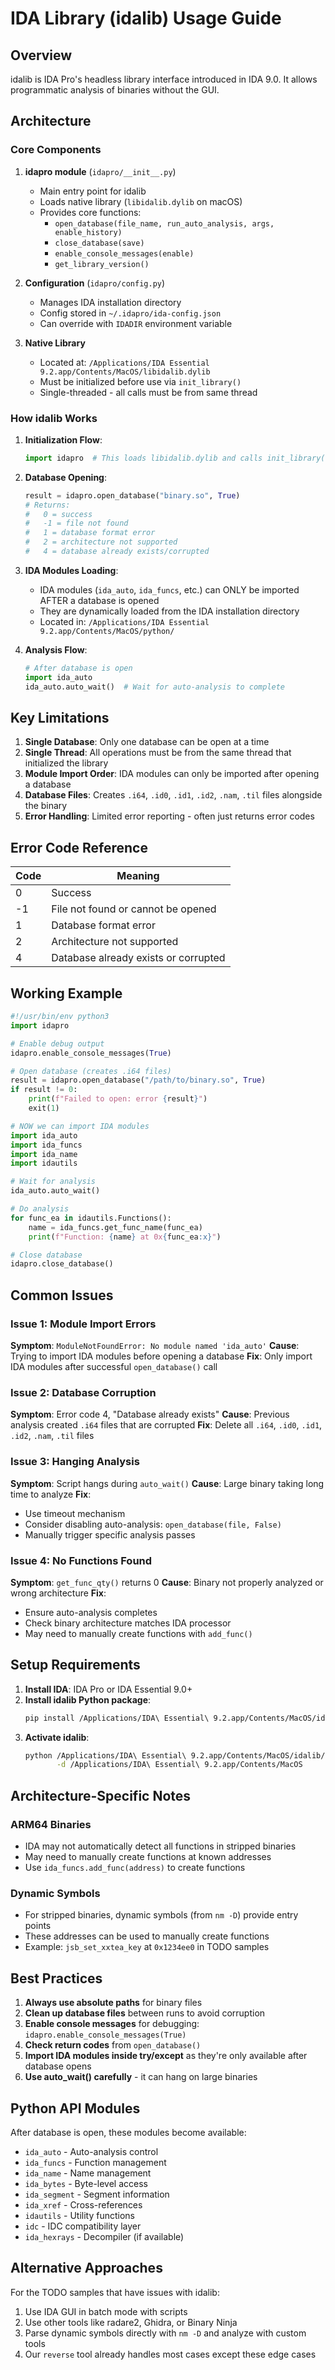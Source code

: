 # IDA Library (idalib) Usage Guide

## Overview

idalib is IDA Pro's headless library interface introduced in IDA 9.0. It allows programmatic analysis of binaries without the GUI.

## Architecture

### Core Components

1. **idapro module** (`idapro/__init__.py`)
   - Main entry point for idalib
   - Loads native library (`libidalib.dylib` on macOS)
   - Provides core functions:
     - `open_database(file_name, run_auto_analysis, args, enable_history)`
     - `close_database(save)`
     - `enable_console_messages(enable)`
     - `get_library_version()`

2. **Configuration** (`idapro/config.py`)
   - Manages IDA installation directory
   - Config stored in `~/.idapro/ida-config.json`
   - Can override with `IDADIR` environment variable

3. **Native Library**
   - Located at: `/Applications/IDA Essential 9.2.app/Contents/MacOS/libidalib.dylib`
   - Must be initialized before use via `init_library()`
   - Single-threaded - all calls must be from same thread

### How idalib Works

1. **Initialization Flow**:
   ```python
   import idapro  # This loads libidalib.dylib and calls init_library()
   ```

2. **Database Opening**:
   ```python
   result = idapro.open_database("binary.so", True)
   # Returns:
   #   0 = success
   #   -1 = file not found
   #   1 = database format error
   #   2 = architecture not supported
   #   4 = database already exists/corrupted
   ```

3. **IDA Modules Loading**:
   - IDA modules (`ida_auto`, `ida_funcs`, etc.) can ONLY be imported AFTER a database is opened
   - They are dynamically loaded from the IDA installation directory
   - Located in: `/Applications/IDA Essential 9.2.app/Contents/MacOS/python/`

4. **Analysis Flow**:
   ```python
   # After database is open
   import ida_auto
   ida_auto.auto_wait()  # Wait for auto-analysis to complete
   ```

## Key Limitations

1. **Single Database**: Only one database can be open at a time
2. **Single Thread**: All operations must be from the same thread that initialized the library
3. **Module Import Order**: IDA modules can only be imported after opening a database
4. **Database Files**: Creates `.i64`, `.id0`, `.id1`, `.id2`, `.nam`, `.til` files alongside the binary
5. **Error Handling**: Limited error reporting - often just returns error codes

## Error Code Reference

| Code | Meaning |
|------|---------|
| 0 | Success |
| -1 | File not found or cannot be opened |
| 1 | Database format error |
| 2 | Architecture not supported |
| 4 | Database already exists or corrupted |

## Working Example

```python
#!/usr/bin/env python3
import idapro

# Enable debug output
idapro.enable_console_messages(True)

# Open database (creates .i64 files)
result = idapro.open_database("/path/to/binary.so", True)
if result != 0:
    print(f"Failed to open: error {result}")
    exit(1)

# NOW we can import IDA modules
import ida_auto
import ida_funcs
import ida_name
import idautils

# Wait for analysis
ida_auto.auto_wait()

# Do analysis
for func_ea in idautils.Functions():
    name = ida_funcs.get_func_name(func_ea)
    print(f"Function: {name} at 0x{func_ea:x}")

# Close database
idapro.close_database()
```

## Common Issues

### Issue 1: Module Import Errors
**Symptom**: `ModuleNotFoundError: No module named 'ida_auto'`
**Cause**: Trying to import IDA modules before opening a database
**Fix**: Only import IDA modules after successful `open_database()` call

### Issue 2: Database Corruption
**Symptom**: Error code 4, "Database already exists"
**Cause**: Previous analysis created `.i64` files that are corrupted
**Fix**: Delete all `.i64`, `.id0`, `.id1`, `.id2`, `.nam`, `.til` files

### Issue 3: Hanging Analysis
**Symptom**: Script hangs during `auto_wait()`
**Cause**: Large binary taking long time to analyze
**Fix**: 
- Use timeout mechanism
- Consider disabling auto-analysis: `open_database(file, False)`
- Manually trigger specific analysis passes

### Issue 4: No Functions Found
**Symptom**: `get_func_qty()` returns 0
**Cause**: Binary not properly analyzed or wrong architecture
**Fix**: 
- Ensure auto-analysis completes
- Check binary architecture matches IDA processor
- May need to manually create functions with `add_func()`

## Setup Requirements

1. **Install IDA**: IDA Pro or IDA Essential 9.0+
2. **Install idalib Python package**:
   ```bash
   pip install /Applications/IDA\ Essential\ 9.2.app/Contents/MacOS/idalib/python
   ```
3. **Activate idalib**:
   ```bash
   python /Applications/IDA\ Essential\ 9.2.app/Contents/MacOS/idalib/python/py-activate-idalib.py \
          -d /Applications/IDA\ Essential\ 9.2.app/Contents/MacOS
   ```

## Architecture-Specific Notes

### ARM64 Binaries
- IDA may not automatically detect all functions in stripped binaries
- May need to manually create functions at known addresses
- Use `ida_funcs.add_func(address)` to create functions

### Dynamic Symbols
- For stripped binaries, dynamic symbols (from `nm -D`) provide entry points
- These addresses can be used to manually create functions
- Example: `jsb_set_xxtea_key` at `0x1234ee0` in TODO samples

## Best Practices

1. **Always use absolute paths** for binary files
2. **Clean up database files** between runs to avoid corruption
3. **Enable console messages** for debugging: `idapro.enable_console_messages(True)`
4. **Check return codes** from `open_database()`
5. **Import IDA modules inside try/except** as they're only available after database opens
6. **Use auto_wait() carefully** - it can hang on large binaries

## Python API Modules

After database is open, these modules become available:

- `ida_auto` - Auto-analysis control
- `ida_funcs` - Function management
- `ida_name` - Name management
- `ida_bytes` - Byte-level access
- `ida_segment` - Segment information
- `ida_xref` - Cross-references
- `idautils` - Utility functions
- `idc` - IDC compatibility layer
- `ida_hexrays` - Decompiler (if available)

## Alternative Approaches

For the TODO samples that have issues with idalib:
1. Use IDA GUI in batch mode with scripts
2. Use other tools like radare2, Ghidra, or Binary Ninja
3. Parse dynamic symbols directly with `nm -D` and analyze with custom tools
4. Our `reverse` tool already handles most cases except these edge cases